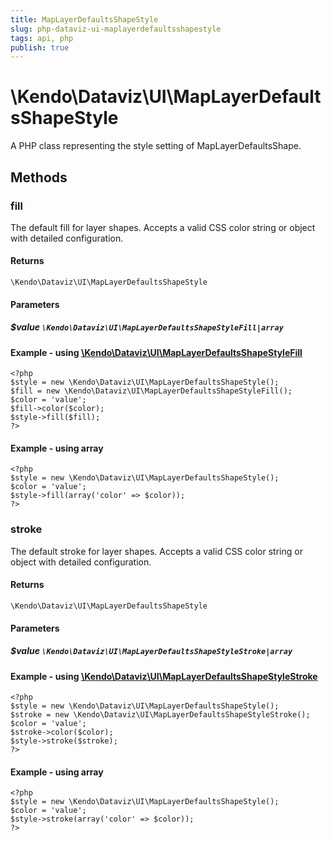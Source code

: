 ```yaml
---
title: MapLayerDefaultsShapeStyle
slug: php-dataviz-ui-maplayerdefaultsshapestyle
tags: api, php
publish: true
---
```


# \Kendo\Dataviz\UI\MapLayerDefaultsShapeStyle

A PHP class representing the style setting of MapLayerDefaultsShape.


## Methods

### fill

The default fill for layer shapes.
Accepts a valid CSS color string or object with detailed configuration.

#### Returns
`\Kendo\Dataviz\UI\MapLayerDefaultsShapeStyle`

#### Parameters

##### $value `\Kendo\Dataviz\UI\MapLayerDefaultsShapeStyleFill|array`


#### Example - using [\Kendo\Dataviz\UI\MapLayerDefaultsShapeStyleFill](/api/wrappers/php/Kendo/Dataviz/UI/MapLayerDefaultsShapeStyleFill)
    <?php
    $style = new \Kendo\Dataviz\UI\MapLayerDefaultsShapeStyle();
    $fill = new \Kendo\Dataviz\UI\MapLayerDefaultsShapeStyleFill();
    $color = 'value';
    $fill->color($color);
    $style->fill($fill);
    ?>

#### Example - using array

    <?php
    $style = new \Kendo\Dataviz\UI\MapLayerDefaultsShapeStyle();
    $color = 'value';
    $style->fill(array('color' => $color));
    ?>

### stroke

The default stroke for layer shapes.
Accepts a valid CSS color string or object with detailed configuration.

#### Returns
`\Kendo\Dataviz\UI\MapLayerDefaultsShapeStyle`

#### Parameters

##### $value `\Kendo\Dataviz\UI\MapLayerDefaultsShapeStyleStroke|array`


#### Example - using [\Kendo\Dataviz\UI\MapLayerDefaultsShapeStyleStroke](/api/wrappers/php/Kendo/Dataviz/UI/MapLayerDefaultsShapeStyleStroke)
    <?php
    $style = new \Kendo\Dataviz\UI\MapLayerDefaultsShapeStyle();
    $stroke = new \Kendo\Dataviz\UI\MapLayerDefaultsShapeStyleStroke();
    $color = 'value';
    $stroke->color($color);
    $style->stroke($stroke);
    ?>

#### Example - using array

    <?php
    $style = new \Kendo\Dataviz\UI\MapLayerDefaultsShapeStyle();
    $color = 'value';
    $style->stroke(array('color' => $color));
    ?>

 
